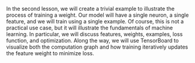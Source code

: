 In the second lesson, we will create a trivial example to illustrate the process of training a weight. Our model will have  a single neuron, a single feature, and we will train using a single example. Of course, this is not a practical use case, but it will illustrate the fundamentals of machine learning. In particular, we will discuss features, weights, examples, loss function, and optimization. Along the way, we will use TensorBoard to visualize both the computation graph and how training iteratively updates the feature weight to minimize loss.